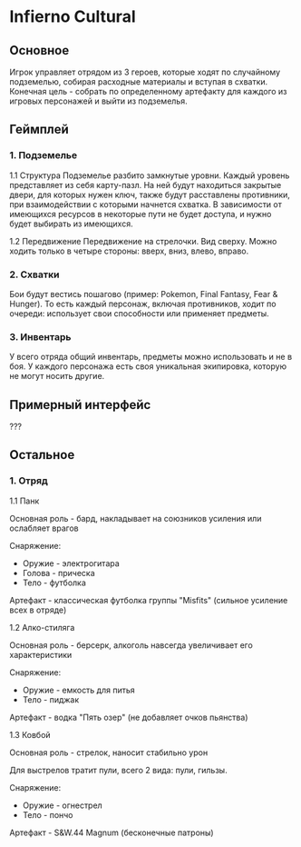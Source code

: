 # Infierno Cultural

## Основное
Игрок управляет отрядом из 3 героев, которые ходят по случайному подземелью, собирая 
расходные материалы и вступая в схватки. Конечная цель - собрать по определенному артефакту 
для каждого из игровых персонажей и выйти из подземелья.

## Геймплей

### 1. Подземелье

1.1 Структура
Подземелье разбито замкнутые уровни. Каждый уровень представляет из себя карту-пазл. На ней будут 
находиться закрытые двери, для которых нужен ключ, также будут расставлены противники, при взаимодействии
с которыми начнется схватка. В зависимости от имеющихся ресурсов в некоторые пути не будет доступа, 
и нужно будет выбирать из имеющихся.

1.2 Передвижение
Передвижение на стрелочки. Вид сверху. Можно ходить только в четыре стороны: вверх, вниз, влево, вправо.

### 2. Схватки
Бои будут вестись пошагово (пример: Pokemon, Final Fantasy, Fear & Hunger). То есть каждый персонаж, включая противников,
ходит по очереди: использует свои способности или применяет предметы.

### 3. Инвентарь
У всего отряда общий инвентарь, предметы можно использовать и не в боя. У каждого персонажа есть своя уникальная
экипировка, которую не могут носить другие.

## Примерный интерфейс

???

## Остальное

### 1. Отряд

1.1 Панк

Основная роль - бард, накладывает на союзников усиления или ослабляет врагов

Снаряжение:

- Оружие - электрогитара
- Голова - прическа
- Тело - футболка

Артефакт - классическая футболка группы "Misfits" (сильное усиление всех в отряде)

1.2 Алко-стиляга

Основная роль - берсерк, алкоголь навсегда увеличивает его характеристики

Снаряжение:

- Оружие - емкость для питья
- Тело - пиджак

Артефакт - водка "Пять озер" (не добавляет очков пьянства)

1.3 Ковбой

Основная роль - стрелок, наносит стабильно урон

Для выстрелов тратит пули, всего 2 вида: пули, гильзы.

Снаряжение:

- Оружие - огнестрел
- Тело - пончо

Артефакт - S&W.44 Magnum (бесконечные патроны)
